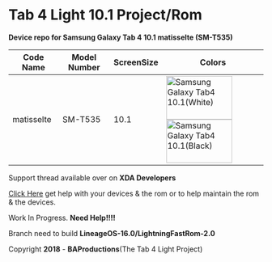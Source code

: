 # Tab 4 Light 10.1 Project/Rom

**Device repo for Samsung Galaxy Tab 4 10.1 matisselte (SM-T535)**

|Code Name|Model Number|ScreenSize|Colors|
|--|--|--|--|
|matisselte| SM-T535 |10.1|<img name="Samsung Galaxy Tab4 10.1(White)" src="https://i-cdn.phonearena.com/images/phones/46349-xlarge/Samsun-Galaxy-Tab-4-10.1-3a.jpg" width="130" height="86" alt="Samsung Galaxy Tab4 10.1(White)" title="Samsung Galaxy Tab4 10.1(White)"><img name="Samsung Galaxy Tab4 10.1(Black)" src="https://images.samsung.com/is/image/samsung/uk-galaxy-tab-4-10-1-t530-sm-t530nykabtu-010-front-black" width="130" height="86" alt="Samsung Galaxy Tab4 10.1(Black)" title="Samsung Galaxy Tab4 10.1(Black)">|

Support thread available over on **XDA Developers**

[Click Here](https://forum.xda-developers.com/tab-4/development/samsung-galaxy-tab-4-light-project-t3877643) get help with your devices & the rom or to help maintain the rom & the devices.

Work In Progress. **Need Help!!!!**

Branch need to build **LineageOS-16.0/LightningFastRom-2.0**

Copyright **2018** - **BAProductions**(The Tab 4 Light Project)
